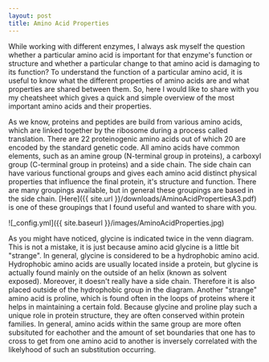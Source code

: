 ```yaml
---
layout: post
title: Amino Acid Properties
---
```


While working with different enzymes, I always ask myself the question whether a particular amino acid is important for that enzyme's function or structure and whether a particular change to that amino acid is damaging to its function? To understand the function of a particular amino acid, it is useful to know what the different properties of amino acids are and what properties are shared between them. So, here I would like to share with you my cheatsheet which gives a quick and simple overview of the most important amino acids and their properties. 

As we know, proteins and peptides are build from various amino acids, which are linked together by the ribosome during a process called translation. There are 22 proteinogenic amino acids out of which 20 are encoded by the standard genetic code. All amino acids have common elements, such as an amine group (N-terminal group in proteins), a carboxyl group (C-terminal group in proteins) and a side chain. The side chain can have various functional groups and gives each amino acid distinct physical properties that influence the final protein, it's structure and function. There are many groupings available, but in general these groupings are based in the side chain. [Here]({{ site.url }}/downloads/AminoAcidPropertiesA3.pdf) is one of these groupings that I found useful and wanted to share with you. 

![_config.yml]({{ site.baseurl }}/images/AminoAcidProperties.jpg)

As you might have noticed, glycine is indicated twice in the venn diagram. This is not a mistake, it is just because amino acid glycine is a little bit "strange". In general, glycine is considered to be a hydrophobic amino acid. Hydrophobic amino acids are usually located inside a protein, but glycine is actually found mainly on the outside of an helix (known as solvent exposed). Moreover, it doesn't really have a side chain. Therefore it is also placed outside of the hydrophobic group in the diagram. Another "strange" amino acid is proline, which is found often in the loops of proteins where it helps in maintaining a certain fold. Because glycine and proline play such a unique role in protein structure, they are often conserved within protein families. In general, amino acids within the same group are more often subsituted for eachother and the amount of set boundaries that one has to cross to get from one amino acid to another is inversely correlated with the likelyhood of such an substitution occurring.
